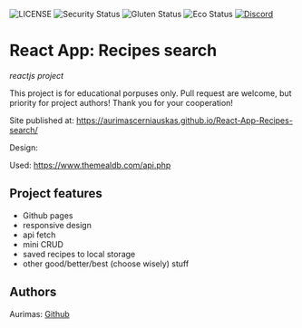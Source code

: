 ![LICENSE](https://img.shields.io/badge/license-MIT-blue.svg?style=flat-square)
![Security Status](https://img.shields.io/security-headers?label=Security&url=https%3A%2F%2Fgithub.com&style=flat-square)
![Gluten Status](https://img.shields.io/badge/Gluten-Free-green.svg)
![Eco Status](https://img.shields.io/badge/ECO-Friendly-green.svg)
[![Discord](https://discord.com/api/guilds/571393319201144843/widget.png)](https://discord.gg/dRwW4rw)

# React App: Recipes search

_reactjs project_

This project is for educational porpuses only. Pull request are welcome, but priority for project authors! Thank you for your cooperation!

Site published at: https://aurimascerniauskas.github.io/React-App-Recipes-search/

Design: 

Used: https://www.themealdb.com/api.php

## Project features

-   Github pages
-   responsive design
-   api fetch
-   mini CRUD
-   saved recipes to local storage
-   other good/better/best (choose wisely) stuff

## Authors

Aurimas: [Github](https://github.com/AurimasCerniauskas)